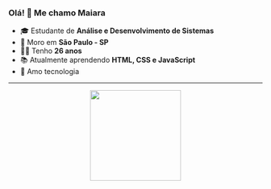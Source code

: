 ### Olá! 👋 Me chamo Maiara

- 🎓 Estudante de **Análise e Desenvolvimento de Sistemas**
- 📍 Moro em **São Paulo - SP**
- 👩‍💻 Tenho **26 anos**
- 📚 Atualmente aprendendo **HTML, CSS e JavaScript**
- 💙 Amo tecnologia 

---

<div align="center">
  <img height="180em" src="https://github-readme-stats.vercel.app/api?username=SEU-USUARIO-AQUI&show_icons=true&theme=radical"/>
</div>
